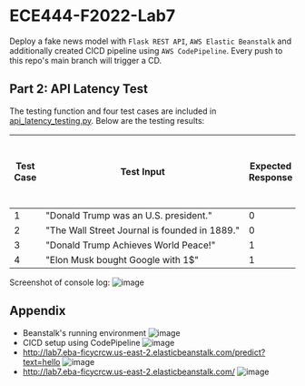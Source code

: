 # ECE444-F2022-Lab7
Deploy a fake news model with `Flask REST API`, `AWS Elastic Beanstalk` and additionally created CICD pipeline using `AWS CodePipeline`. Every push to this repo's main branch will trigger a CD.

## Part 2: API Latency Test
The testing function and four test cases are included in [api_latency_testing.py](./tests/api_latency_testing.py). Below are the testing results:

| Test Case | Test Input                                    | Expected Response | Actual Response | Average Latency Over 100 Calls (ms) |
| --------- | --------------------------------------------- | ----------------- | --------------- | ----------------------------------- |
| 1         | "Donald Trump was an U.S. president."         | 0                 | 0               | 152.3                               |
| 2         | "The Wall Street Journal is founded in 1889." | 0                 | 1               | 152.1                               |
| 3         | "Donald Trump Achieves World Peace!"          | 1                 | 1               | 151.6                               |
| 4         | "Elon Musk bought Google with 1$"             | 1                 | 1               | 151.8                               |

Screenshot of console log:
![image](https://user-images.githubusercontent.com/56566212/204156592-998bc5f4-206c-4cef-ad53-c6d098ea2280.png)

## Appendix
- Beanstalk's running environment
![image](https://user-images.githubusercontent.com/56566212/204156207-3a16a101-bf34-4436-ad97-087c0bac3c4c.png)
- CICD setup using CodePipeline
![image](https://user-images.githubusercontent.com/56566212/204156259-8c2d38c1-b1a0-4eb3-ae8a-ef333e731238.png)
- http://lab7.eba-ficycrcw.us-east-2.elasticbeanstalk.com/predict?text=hello
![image](https://user-images.githubusercontent.com/56566212/204154841-66194562-c55b-4c5c-abd4-0dd5beeba55d.png)
- http://lab7.eba-ficycrcw.us-east-2.elasticbeanstalk.com/
![image](https://user-images.githubusercontent.com/56566212/204155270-68079983-d26f-4d1a-b151-f6a045e01e20.png)

